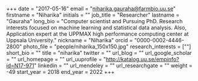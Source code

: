 +++
date = "2017-05-16"
email = "niharika.gauraha@farmbio.uu.se"
firstname = "Niharika"
initials = ""
job_title = "Researcher"
lastname = "Gauraha"
long_bio = "Computer scientist and Pursuing PhD. Research interests focused on machine learning and statistical data analysis. Also, Application expert at the UPPMAX high performance computing center at Uppsala University."
nickname = "Niharika"
orcid = "0000-0002-4446-2800"
photo_file = "people/niharika_150x150.jpg"
research_interests = [""]
short_bio = ""
title = "niharika"
twitter = ""
url_blog = ""
url_google_scholar = ""
url_homepage = ""
url_uuprofile = "http://katalog.uu.se/empinfo?id=N17-971"
linkedin = ""
url_mendeley = ""
url_researchgate = ""
weight = -49
start_year = 2018
end_year = 2022
+++
